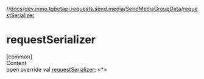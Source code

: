 //[docs](../../../index.md)/[dev.inmo.tgbotapi.requests.send.media](../index.md)/[SendMediaGroupData](index.md)/[requestSerializer](request-serializer.md)



# requestSerializer  
[common]  
Content  
open override val [requestSerializer](request-serializer.md): <*>  



